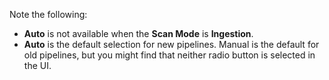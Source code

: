 Note the following:
- **Auto** is not available when the **Scan Mode** is **Ingestion**. 
- **Auto** is the default selection for new pipelines. Manual is the default for old pipelines, but you might find that neither radio button is selected in the UI.